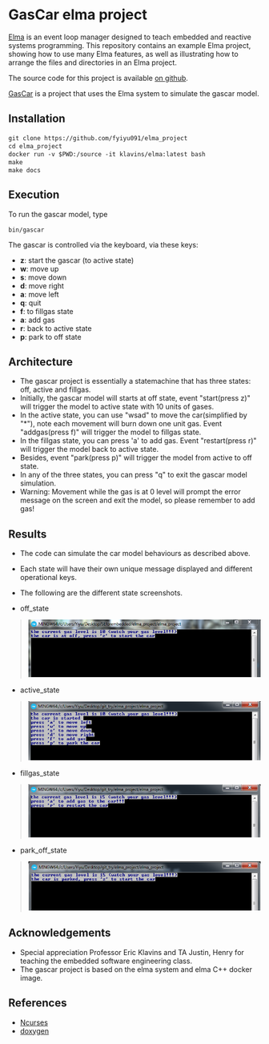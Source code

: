 GasCar elma project
===

[Elma](http://klavinslab.org/elma) is an event loop manager designed to teach embedded and reactive systems programming. This repository contains an example Elma project, showing how to use many Elma features, as well as illustrating how to arrange the files and directories in an Elma project.

The source code for this project is available [on github](https://github.com/klavinslab/elma_project).

[GasCar](https://github.com/fyiyu091/elma_project) is a project that uses the Elma system to simulate the gascar model. 

Installation
---
    git clone https://github.com/fyiyu091/elma_project
    cd elma_project
    docker run -v $PWD:/source -it klavins/elma:latest bash
    make
    make docs

Execution
---
To run the gascar model, type

    bin/gascar

The gascar is controlled via the keyboard, via these keys:
- **z**: start the gascar (to active state)
- **w**: move up
- **s**: move down
- **d**: move right
- **a**: move left
- **q**: quit
- **f**: to fillgas state
- **a**: add gas
- **r**: back to active state
- **p**: park to off state

Architecture
---
- The gascar project is essentially a statemachine that has three states: off, active and fillgas.
- Initially, the gascar model will starts at off state, event "start(press z)" will trigger the model to active state with 10 units of gases.
- In the active state, you can use "wsad" to move the car(simplified by "*"), note each movement will burn down one unit gas. Event "addgas(press f)" will trigger the model to fillgas state. 
- In the fillgas state, you can press 'a' to add gas. Event "restart(press r)" will trigger the model back to active state.
- Besides, event "park(press p)" will trigger the model from active to off state.
- In any of the three states, you can press "q" to exit the gascar model simulation. 
- Warning: Movement while the gas is at 0 level will prompt the error message on the screen and exit the model, so please remember to add gas!

Results
---
- The code can simulate the car model behaviours as described above. 
- Each state will have their own unique message displayed and different operational keys. 
- The following are the different state screenshots. 


- off_state
> ![off_state](https://github.com/fyiyu091/elma_project/blob/master/elma_project/docs/offstate.PNG)

- active_state 
> ![active_state](https://github.com/fyiyu091/elma_project/blob/master/elma_project/docs/activestate.PNG)

- fillgas_state 
> ![fillgas_state](https://github.com/fyiyu091/elma_project/blob/master/elma_project/docs/fillgasstate.PNG)

- park_off_state
> ![off_park_state](https://github.com/fyiyu091/elma_project/blob/master/elma_project/docs/park_off.PNG)


Acknowledgements
---
- Special appreciation Professor Eric Klavins and TA Justin, Henry for teaching the embedded software engineering class.
- The gascar project is based on the elma system and elma C++ docker image.

References
---
- [Ncurses](http://www.tldp.org/HOWTO/NCURSES-Programming-HOWTO/)
- [doxygen](http://www.doxygen.nl/index.html)
